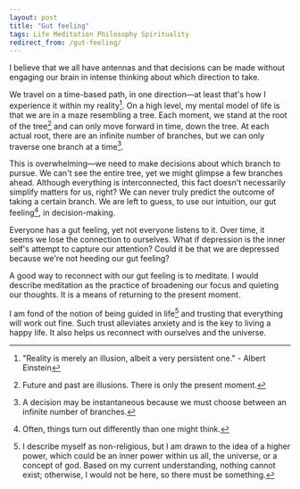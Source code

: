 ```yaml
---
layout: post
title: "Gut feeling"
tags: Life Meditation Philosophy Spirituality
redirect_from: /gut-feeling/
---
```


I believe that we all have antennas and that decisions can be made without engaging our brain in intense thinking about which direction to take.

We travel on a time-based path, in one direction&mdash;at least that's how I experience it within my reality[^1]. On a high level, my mental model of life is that we are in a maze resembling a tree. Each moment, we stand at the root of the tree[^2] and can only move forward in time, down the tree. At each actual root, there are an infinite number of branches, but we can only traverse one branch at a time[^3].

This is overwhelming&mdash;we need to make decisions about which branch to pursue. We can't see the entire tree, yet we might glimpse a few branches ahead. Although everything is interconnected, this fact doesn't necessarily simplify matters for us, right? We can never truly predict the outcome of taking a certain branch. We are left to guess, to use our intuition, our gut feeling[^4], in decision-making.

Everyone has a gut feeling, yet not everyone listens to it. Over time, it seems we lose the connection to ourselves. What if depression is the inner self's attempt to capture our attention? Could it be that we are depressed because we're not heeding our gut feeling?

A good way to reconnect with our gut feeling is to meditate. I would describe meditation as the practice of broadening our focus and quieting our thoughts. It is a means of returning to the present moment.

I am fond of the notion of being guided in life[^5] and trusting that everything will work out fine. Such trust alleviates anxiety and is the key to living a happy life. It also helps us reconnect with ourselves and the universe.

[^1]: "Reality is merely an illusion, albeit a very persistent one." - Albert Einstein
[^2]: Future and past are illusions. There is only the present moment.
[^3]: A decision may be instantaneous because we must choose between an infinite number of branches.
[^4]: Often, things turn out differently than one might think.
[^5]: I describe myself as non-religious, but I am drawn to the idea of a higher power, which could be an inner power within us all, the universe, or a concept of god. Based on my current understanding, nothing cannot exist; otherwise, I would not be here, so there must be something.

<!-- ORIGINAL POST:

I believe that we all have antennas and that decisions can be made without bringing our brain into the mode of intense thinking about which direction to take.

We travel on a time based path, in one direction, at least I experience it as such in my reality[^1]. On a high level, my mental model about life is that we are in a maze that can be seen as a tree. Each _moment_, we are at the root of the tree[^2] and we can only move forward in time, down the tree. At each actual root, there are an infinite number of branches, but we can only move down one branch at a time[^3].

This is overwhelming&mdash;we need to make decisions about which branch to take. We can't see the whole tree, but we can see a few branches ahead. All is interconnected, that doesn't make it easier for us, right? We can't really know what will happen if we take a certain branch. We can only guess. We can only use our intuition, our gut feeling[^4], to make a decision.

Everyone has a gut feeling but not everyone is listening to it because it seems to be a matter of time that we loose the connection to ourselves. What if depression is all about the innerself trying to get our attention? What if we are depressed because we are not listening to our gut feeling?

A good way to get back in touch with our gut feeling is to meditate. I would describe meditation as widening our focus and thinking about nothing. It is a way to get back to the present moment.

I like the idea of being led in life[^5] and having the trust that everything will turn out fine. That removes anxiety and is the key to live a happy life. It also connects us to ourselves and to the universe.

[^1] "Reality is merely an illusion, albeit a very persistent one." - Albert Einstein
[^2] Future and past are illusions. There is only the present moment.
[^3] A decision might be instaneous because we need to _choose_ between an infinite number of branches.
[^4] First of all, things turn out differently and, secondly, than one thinks.
[^5] I would describe myself as non-religious but I like to believe in a higher power, maybe that is an inner power that we all have, the universe, or god. As of my current understanding, there can't be nothing, otherwise I would not exist, so there must be something.

-->
